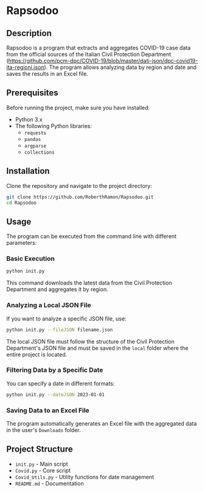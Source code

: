 # Rapsodoo  

## Description  
Rapsodoo is a program that extracts and aggregates COVID-19 case data from the official sources of the Italian Civil Protection Department (https://github.com/pcm-dpc/COVID-19/blob/master/dati-json/dpc-covid19-ita-regioni.json). The program allows analyzing data by region and date and saves the results in an Excel file.  

## Prerequisites  
Before running the project, make sure you have installed:  
- Python 3.x  
- The following Python libraries:  
  - `requests`  
  - `pandas`  
  - `argparse`  
  - `collections`  

## Installation  
Clone the repository and navigate to the project directory:  
```sh  
git clone https://github.com/RoberthRamon/Rapsodoo.git  
cd Rapsodoo  
```  

## Usage  
The program can be executed from the command line with different parameters:  

### Basic Execution  
```sh  
python init.py  
```  
This command downloads the latest data from the Civil Protection Department and aggregates it by region.  

### Analyzing a Local JSON File  
If you want to analyze a specific JSON file, use:  
```sh  
python init.py --fileJSON filename.json  
```  
The local JSON file must follow the structure of the Civil Protection Department's JSON file and must be saved in the `local` folder where the entire project is located.  

### Filtering Data by a Specific Date  
You can specify a date in different formats:  
```sh  
python init.py --dateJSON 2023-01-01  
```  

### Saving Data to an Excel File  
The program automatically generates an Excel file with the aggregated data in the user's `Downloads` folder.  

## Project Structure  
- `init.py` - Main script  
- `Covid.py` - Core script  
- `Covid_Utils.py` - Utility functions for date management  
- `README.md` - Documentation  
